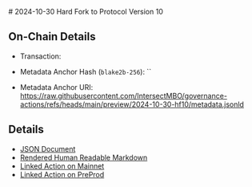 # 2024-10-30 Hard Fork to Protocol Version 10

## On-Chain Details

- Transaction:

- Metadata Anchor Hash (`blake2b-256`): ``
- Metadata Anchor URI: <https://raw.githubusercontent.com/IntersectMBO/governance-actions/refs/heads/main/preview/2024-10-30-hf10/metadata.jsonld>

## Details

- [JSON Document](./metadata.jsonld)
- [Rendered Human Readable Markdown](./metadata.jsonld.md)
- [Linked Action on Mainnet](../../mainnet/2024-10-30-hf)
- [Linked Action on PreProd](../../preprod/2024-10-30-hf)
